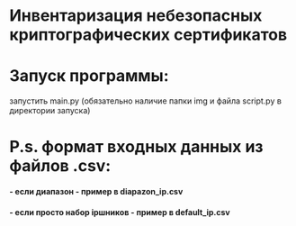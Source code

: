 # Инвентаризация небезопасных криптографических сертификатов

# Запуск программы:
запустить main.py (обязательно наличие папки img и файла script.py в директории запуска)
# P.s. формат входных данных из файлов .csv:
<h4 align="left">- если диапазон - пример в diapazon_ip.csv<h4>
<h4 align="left">- если просто набор ipшников - пример в default_ip.csv<h4>
